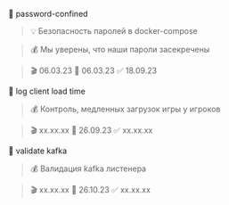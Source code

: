 
🌱 password-confined

> 💡 Безопасность паролей в docker-compose

> 💰 Мы уверены, что наши пароли засекречены

> 🎬 06.03.23 🌱 06.03.23 ✅ 18.09.23 

🌱 log client load time

> 💰 Контроль, медленных загрузок игры у игроков

> 🎬 xx.xx.xx 🌱 26.09.23 ✅ xx.xx.xx 

🌱 validate kafka

> 💰 Валидация kafka листенера

> 🎬 xx.xx.xx 🌱 26.10.23 ✅ xx.xx.xx 
